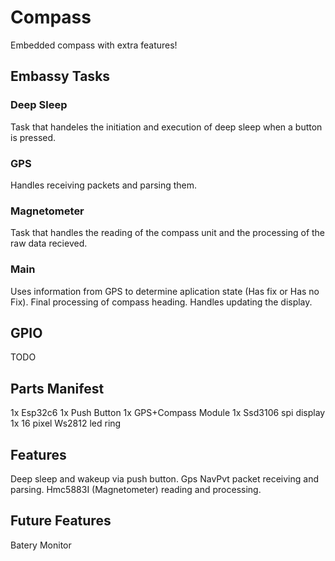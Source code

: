 # Compass
Embedded compass with extra features!

## Embassy Tasks
### Deep Sleep
Task that handeles the initiation and execution of deep sleep when a button is pressed.
### GPS
Handles receiving packets and parsing them.
### Magnetometer
Task that handles the reading of the compass unit and the processing of the raw data recieved.
### Main
Uses information from GPS to determine aplication state (Has fix or Has no Fix).
Final processing of compass heading.
Handles updating the display.

## GPIO
TODO

## Parts Manifest
1x Esp32c6
1x Push Button
1x GPS+Compass Module
1x Ssd3106 spi display
1x 16 pixel Ws2812 led ring

## Features
Deep sleep and wakeup via push button.
Gps NavPvt packet receiving and parsing.
Hmc5883I (Magnetometer) reading and processing.

## Future Features
Batery Monitor
